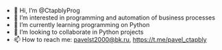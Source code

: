 - 👋 Hi, I’m @CtapblyProg
- 👀 I’m interested in programming and automation of business processes
- 🌱 I’m currently learning programming on Python
- 💞️ I’m looking to collaborate in Python projects
- 📫 How to reach me: pavelst2000@bk.ru, https://t.me/pavel_ctapbly

<!---
CtapblyProg/CtapblyProg is a ✨ special ✨ repository because its `README.md` (this file) appears on your GitHub profile.
You can click the Preview link to take a look at your changes.
--->
